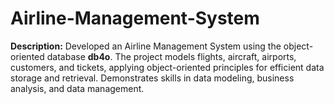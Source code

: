 # Airline-Management-System
**Description:** Developed an Airline Management System using the object-oriented database **db4o**. The project models flights, aircraft, airports, customers, and tickets, applying object-oriented principles for efficient data storage and retrieval. Demonstrates skills in data modeling, business analysis, and data management.
